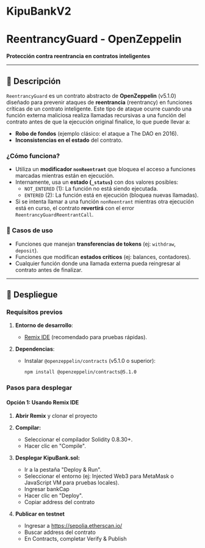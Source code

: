 # KipuBankV2

# ReentrancyGuard - OpenZeppelin

**Protección contra reentrancia en contratos inteligentes**

---
## 📜 Descripción

`ReentrancyGuard` es un contrato abstracto de **OpenZeppelin** (v5.1.0) diseñado para prevenir ataques de **reentrancia** (reentrancy) en funciones críticas de un contrato inteligente. Este tipo de ataque ocurre cuando una función externa maliciosa realiza llamadas recursivas a una función del contrato antes de que la ejecución original finalice, lo que puede llevar a:
- **Robo de fondos** (ejemplo clásico: el ataque a The DAO en 2016).
- **Inconsistencias en el estado** del contrato.

### ¿Cómo funciona?
- Utiliza un **modificador `nonReentrant`** que bloquea el acceso a funciones marcadas mientras están en ejecución.
- Internamente, usa un **estado (`_status`)** con dos valores posibles:
  - `NOT_ENTERED` (1): La función no está siendo ejecutada.
  - `ENTERED` (2): La función está en ejecución (bloquea nuevas llamadas).
- Si se intenta llamar a una función `nonReentrant` mientras otra ejecución está en curso, el contrato **revertirá** con el error `ReentrancyGuardReentrantCall`.

### 🔹 Casos de uso
- Funciones que manejan **transferencias de tokens** (ej: `withdraw`, `deposit`).
- Funciones que modifican **estados críticos** (ej: balances, contadores).
- Cualquier función donde una llamada externa pueda reingresar al contrato antes de finalizar.

---
## 🚀 Despliegue

### Requisitos previos
1. **Entorno de desarrollo**:
   - [Remix IDE](https://remix.ethereum.org/) (recomendado para pruebas rápidas).

2. **Dependencias**:
   - Instalar `@openzeppelin/contracts` (v5.1.0 o superior):
     ```bash
     npm install @openzeppelin/contracts@5.1.0
     ```

### Pasos para desplegar
#### Opción 1: Usando Remix IDE
1. **Abrir Remix** y clonar el proyecto

2. **Compilar:**
    - Seleccionar el compilador Solidity 0.8.30+.
    - Hacer clic en "Compile".

3. **Desplegar KipuBank.sol:**
    - Ir a la pestaña "Deploy & Run".
    - Seleccionar el entorno (ej: Injected Web3 para MetaMask o JavaScript VM para pruebas locales).
    - Ingresar bankCap
    - Hacer clic en "Deploy".
    - Copiar address del contrato
    
4. **Publicar en testnet**
    - Ingresar a https://sepolia.etherscan.io/
    - Buscar address del contrato
    - En Contracts, completar Verify & Publish
